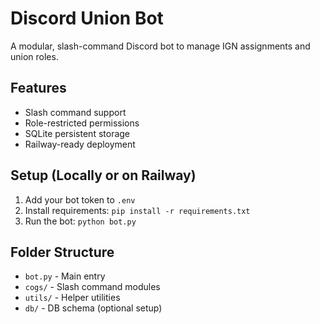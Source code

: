 # Discord Union Bot

A modular, slash-command Discord bot to manage IGN assignments and union roles.

## Features

- Slash command support
- Role-restricted permissions
- SQLite persistent storage
- Railway-ready deployment

## Setup (Locally or on Railway)

1. Add your bot token to `.env`
2. Install requirements: `pip install -r requirements.txt`
3. Run the bot: `python bot.py`

## Folder Structure

- `bot.py` - Main entry
- `cogs/` - Slash command modules
- `utils/` - Helper utilities
- `db/` - DB schema (optional setup)
